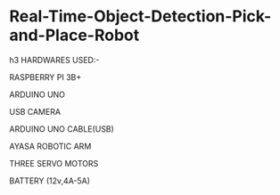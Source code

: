 # Real-Time-Object-Detection-Pick-and-Place-Robot

 h3 HARDWARES USED:-

  RASPBERRY PI 3B+

  ARDUINO UNO

  USB CAMERA

  ARDUINO UNO CABLE(USB)

  AYASA ROBOTIC ARM

  THREE SERVO MOTORS

  BATTERY (12v,4A-5A)
